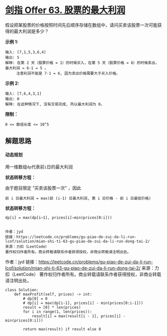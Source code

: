 # [剑指 Offer 63. 股票的最大利润](https://leetcode.cn/problems/gu-piao-de-zui-da-li-run-lcof/)

假设把某股票的价格按照时间先后顺序存储在数组中，请问买卖该股票一次可能获得的最大利润是多少？

 

**示例 1:**

```
输入: [7,1,5,3,6,4]
输出: 5
解释: 在第 2 天（股票价格 = 1）的时候买入，在第 5 天（股票价格 = 6）的时候卖出，最大利润 = 6-1 = 5 。
     注意利润不能是 7-1 = 6, 因为卖出价格需要大于买入价格。
```

**示例 2:**

```
输入: [7,6,4,3,1]
输出: 0
解释: 在这种情况下, 没有交易完成, 所以最大利润为 0。
```

**限制：**

```
0 <= 数组长度 <= 10^5
```



## 解题思路

#### 动态规划

用一维数组`dp`代表前`i`日的最大利润 

**状态转移方程：**

由于题目限定 “买卖该股票一次” ，因此

```
前 i 日最大利润 = max(前 (i-1) 日最大利润, 第 i 日价格 - 前 i 日最低价格)
```

**状态转移方程：**

```
dp[i] = max(dp[i−1], prices[i]−min(prices[0:i]))
```

```

作者：jyd
链接：https://leetcode.cn/problems/gu-piao-de-zui-da-li-run-lcof/solution/mian-shi-ti-63-gu-piao-de-zui-da-li-run-dong-tai-2/
来源：力扣（LeetCode）
著作权归作者所有。商业转载请联系作者获得授权，非商业转载请注明出处。
```

作者：jyd
链接：https://leetcode.cn/problems/gu-piao-de-zui-da-li-run-lcof/solution/mian-shi-ti-63-gu-piao-de-zui-da-li-run-dong-tai-2/
来源：力扣（LeetCode）
著作权归作者所有。商业转载请联系作者获得授权，非商业转载请注明出处。

```
class Solution:
    def maxProfit(self, prices) -> int:
        # dp[0] = 0
        # dp[i] = max(dp[i-1], prices[i] - min(prices[0:i-1]))
        result = [0] * len(prices)
        for i in range(1, len(prices)):
            result[i] = max(result[i - 1], prices[i] - min(prices[0:i]))

        return max(result) if result else 0
```

